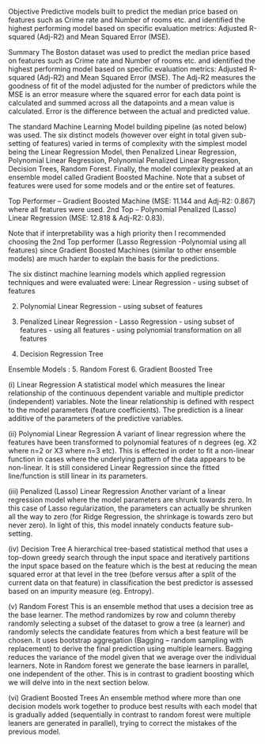 
Objective
Predictive models built to predict the median price based on features such as Crime rate and Number of rooms etc. and identified the highest performing model based on specific evaluation metrics: Adjusted R-squared (Adj-R2) and Mean Squared Error (MSE).

Summary
The Boston dataset was used to predict the median price based on features such as Crime rate and Number of rooms etc. and identified the highest performing model based on specific evaluation metrics: Adjusted R-squared (Adj-R2) and Mean Squared Error (MSE). The Adj-R2 measures the goodness of fit of the model adjusted for the number of predictors while the MSE is an error measure where the squared error for each data point is calculated and summed across all the datapoints and a mean value is calculated. Error is the difference between the actual and predicted value. 

The standard Machine Learning Model building pipeline (as noted below) was used. The six distinct models (however over eight in total given sub-setting of features) varied in terms of complexity with the simplest model being the Linear Regression Model, then Penalized Linear Regression, Polynomial Linear Regression, Polynomial Penalized Linear Regression, Decision Trees, Random Forest. Finally, the model complexity peaked at an ensemble model called Gradient Boosted Machine. Note that a subset of features were used for some models and or the entire set of features.
 
Top Performer – Gradient Boosted Machine (MSE: 11.144 and Adj-R2: 0.867) where all features were used.
 2nd Top – Polynomial Penalized (Lasso) Linear Regression (MSE: 12.818 & Adj-R2: 0.83). 

Note that if interpretability was a high priority then I recommended choosing the 2nd Top performer (Lasso Regression -Polynomial using all features) since Gradient Boosted Machines (similar to other ensemble models) are much harder to explain the basis for the predictions. 


The six distinct machine learning models which applied regression techniques and were evaluated were:
Linear Regression 
          - using subset of features

2. Polynomial Linear Regression
          - using subset of features

3. Penalized Linear Regression - Lasso Regression
          - using subset of features
          - using all features
          - using polynomial transformation on all features

4. Decision Regression Tree

Ensemble Models :
5. Random Forest
6. Gradient Boosted Tree

(i)	Linear Regression
A statistical model which measures the linear relationship of the continuous dependent variable and multiple predictor (independent) variables. Note the linear relationship is defined with respect to the model parameters (feature coefficients). The prediction is a linear additive of the parameters of the predictive variables. 

(ii)	Polynomial Linear Regression
A variant of linear regression where the features have been transformed to polynomial features of n degrees (eg. X2 where n=2 or X3 where n=3 etc). This is effected in order to fit a non-linear function in cases where the underlying pattern of the data appears to be non-linear. It is still considered Linear Regression since the fitted line/function is still linear in its parameters. 

(iii)	Penalized (Lasso) Linear Regression 
Another variant of a linear regression model where the model parameters are shrunk towards zero. In this case of Lasso regularization, the parameters can actually be shrunken all the way to zero (for Ridge Regression, the shrinkage is towards zero but never zero). In light of this, this model innately conducts feature sub-setting. 

(iv)	Decision Tree 
A hierarchical tree-based statistical method that uses a top-down greedy search through the input space and iteratively partitions the input space based on the feature which is the best at reducing the mean squared error at that level in the tree (before versus after a split of the current data on that feature) in classification the best predictor is assessed based on an impurity measure (eg. Entropy). 

(v)	Random Forest
This is an ensemble method that uses a decision tree as the base learner. The method randomizes by row and column thereby randomly selecting a subset of the dataset to grow a tree (a learner) and randomly selects the candidate features from which a best feature will be chosen. It uses bootstrap aggregation (Bagging – random sampling with replacement) to derive the final prediction using multiple learners. Bagging reduces the variance of the model given that we average over the individual learners. Note in Random forest we generate the base learners in parallel, one independent of the other.  This is in contrast to gradient boosting which we will delve into in the next section below.

(vi)	Gradient Boosted Trees 
An ensemble method where more than one decision models work together to produce best results with each model that is gradually added (sequentially in contrast to random forest were multiple leaners are generated in parallel), trying to correct the mistakes of the previous model.  


